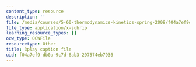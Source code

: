 ```yaml
---
content_type: resource
description: ''
file: /media/courses/5-60-thermodynamics-kinetics-spring-2008/f04a7ef9db0a9c7d6ab3297574eb7936_r4fGG_7NQr8.srt
file_type: application/x-subrip
learning_resource_types: []
ocw_type: OCWFile
resourcetype: Other
title: 3play caption file
uid: f04a7ef9-db0a-9c7d-6ab3-297574eb7936
---
```


